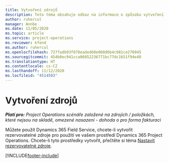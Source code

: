 ```yaml
---
title: Vytvoření zdrojů
description: Toto téma obsahuje odkaz na informace o způsobu vytvoření rezervovatelných zdrojů.
author: ruhercul
manager: Annbe
ms.date: 11/05/2020
ms.topic: article
ms.service: project-operations
ms.reviewer: kfend
ms.author: ruhercul
ms.openlocfilehash: 727fadb93f870eaded60e060d6b4c981ce276945
ms.sourcegitcommit: 454b0ec941cca06852236771bc77dc1651f94e48
ms.translationtype: HT
ms.contentlocale: cs-CZ
ms.lasthandoff: 11/12/2020
ms.locfileid: "4514503"
---
```

# <a name="create-resources"></a>Vytvoření zdrojů

_**Platí pro:** Project Operations scénáře založené na zdrojích / položkách, které nejsou na skladě, omezené nasazení - dohoda o pro forma fakturaci_

Můžete použít Dynamics 365 Field Service, chcete-li vytvořit rezervovatelné zdroje pro použití ve vašem prostředí Dynamics 365 Project Operations. Chcete-li tyto prostředky vytvořit, přečtěte si téma [Nastavit rezervovatelné zdroje](https://docs.microsoft.com/dynamics365/field-service/set-up-bookable-resources).


[!INCLUDE[footer-include](../includes/footer-banner.md)]